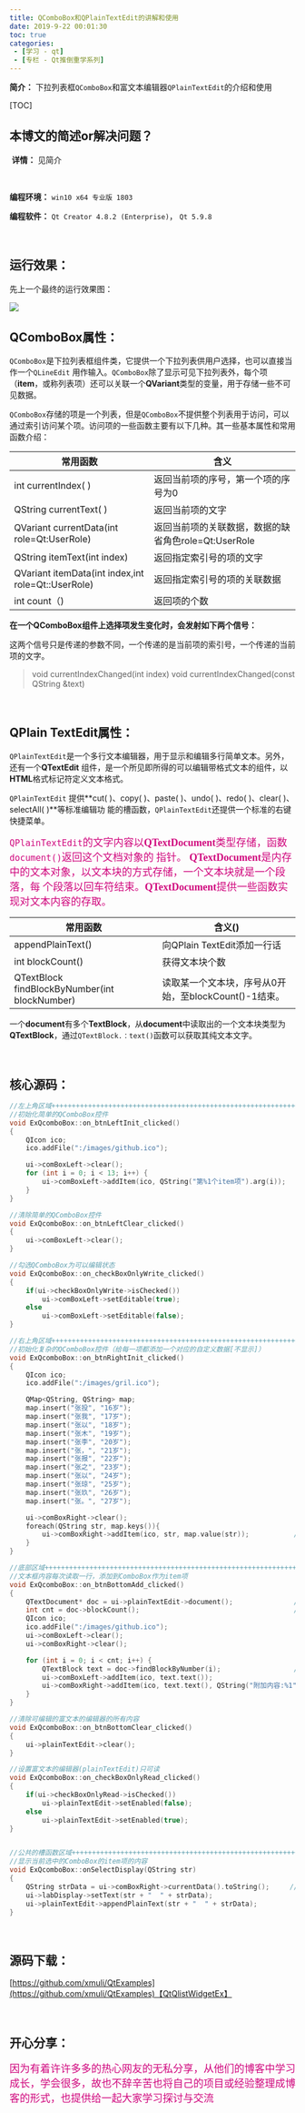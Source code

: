 ```yaml
---
title: QComboBox和QPlainTextEdit的讲解和使用
date: 2019-9-22 00:01:30
toc: true
categories: 
 - [学习 - qt]
 - [专栏 - Qt推倒重学系列]
---
```




**简介：**  下拉列表框`QComboBox`和富文本编辑器`QPlainTextEdit`的介绍和使用

<!-- more -->

[TOC]

## 本博文的简述or解决问题？

​		**详情：**  见简介

<br>

**编程环境：**  `win10 x64 专业版 1803`  

**编程软件：**  `Qt Creator 4.8.2 (Enterprise)`， `Qt 5.9.8`

<br>

## 运行效果：

先上一个最终的运行效果图：

<img src="https://raw.githubusercontent.com/touwoyimuli/FigureBed/master/img/20190921170623.gif"/>

<br>

## QComboBox属性：

`QComboBox`是下拉列表框组件类，它提供一个下拉列表供用户选择，也可以直接当作一个`QLineEdit` 用作输入。`QComboBox`除了显示可见下拉列表外，每个项（**item**，或称列表项）还可以关联一个**QVariant**类型的变量，用于存储一些不可见数据。

`QComboBox`存储的项是一个列表，但是`QComboBox`不提供整个列表用于访问，可以通过索引访问某个项。访问项的一些函数主要有以下几种。其一些基本属性和常用函数介绍：

| 常用函数                                           | 含义                                                 |
| -------------------------------------------------- | ---------------------------------------------------- |
| int currentIndex( )                                | 返回当前项的序号，第一个项的序号为0                  |
| QString currentText( )                             | 返回当前项的文字                                     |
| QVariant currentData(int role=Qt:UserRole)         | 返回当前项的关联数据，数据的缺省角色role=Qt:UserRole |
| QString itemText(int index)                        | 返回指定索引号的项的文字                             |
| QVariant itemData(int index,int role=Qt::UserRole) | 返回指定索引号的项的关联数据                         |
| int count（)                                       | 返回项的个数                                         |

**在一个QComboBox组件上选择项发生变化时，会发射如下两个信号：**

这两个信号只是传递的参数不同，一个传递的是当前项的索引号，一个传递的当前项的文字。

> void currentIndexChanged(int index)
> void currentIndexChanged(const QString &text)

<br>

## QPlain TextEdit属性：

`QPlainTextEdit`是一个多行文本编辑器，用于显示和编辑多行简单文本。另外，还有一个**QTextEdit**
组件，是一个所见即所得的可以编辑带格式文本的组件，以**HTML**格式标记符定义文本格式。

`QPlainTextEdit` 提供**cut( )、copy( )、paste( )、undo( )、redo( )、clear( )、selectAll( )**等标准编辑功
能的槽函数，`QPlainTextEdit`还提供一个标准的右键快捷菜单。

<font color=#D0087E size=4 face="幼圆">`QPlainTextEdit`的文字内容以**QTextDocument**类型存储，函数`document()`返回这个文档对象的
指针。
**QTextDocument**是内存中的文本对象，以文本块的方式存储，一个文本块就是一个段落，每
个段落以回车符结束。**QTextDocument**提供一些函数实现对文本内容的存取。</font>

| 常用函数                                      | 含义()                                                |
| --------------------------------------------- | ----------------------------------------------------- |
| appendPlainText()                             | 向QPlain TextEdit添加一行话                           |
| int blockCount()                              | 获得文本块个数                                        |
| QTextBlock findBlockByNumber(int blockNumber) | 读取某一个文本块，序号从0开始，至blockCount()-1结束。 |

一个**document**有多个**TextBlock**，从**document**中读取出的一个文本块类型为**QTextBlock**，通过`QTextBlock.：text()`函数可以获取其纯文本文字。

<br>

## 核心源码：

```cpp
//左上角区域+++++++++++++++++++++++++++++++++++++++++++++++++++++++++++++++++++++++++++++++
//初始化简单的QComboBox控件
void ExQcomboBox::on_btnLeftInit_clicked()
{
    QIcon ico;
    ico.addFile(":/images/github.ico");

    ui->comBoxLeft->clear();
    for (int i = 0; i < 13; i++) {
        ui->comBoxLeft->addItem(ico, QString("第%1个item项").arg(i));   //带有ico图标的项
    }
}

//清除简单的QComboBox控件
void ExQcomboBox::on_btnLeftClear_clicked()
{
    ui->comBoxLeft->clear();
}

//勾选QComboBox为可以编辑状态
void ExQcomboBox::on_checkBoxOnlyWrite_clicked()
{
    if(ui->checkBoxOnlyWrite->isChecked())
        ui->comBoxLeft->setEditable(true);
    else
        ui->comBoxLeft->setEditable(false);
}

//右上角区域+++++++++++++++++++++++++++++++++++++++++++++++++++++++++++++++++++++++++++++++
//初始化复杂的QComboBox控件（给每一项都添加一个对应的自定义数据[不显示]）
void ExQcomboBox::on_btnRightInit_clicked()
{
    QIcon ico;
    ico.addFile(":/images/gril.ico");

    QMap<QString, QString> map;
    map.insert("张投", "16岁");
    map.insert("张我", "17岁");
    map.insert("张以", "18岁");
    map.insert("张木", "19岁");
    map.insert("张李", "20岁");
    map.insert("张，", "21岁");
    map.insert("张报", "22岁");
    map.insert("张之", "23岁");
    map.insert("张以", "24岁");
    map.insert("张琼", "25岁");
    map.insert("张玖", "26岁");
    map.insert("张。", "27岁");

    ui->comBoxRight->clear();
    foreach(QString str, map.keys()){
        ui->comBoxRight->addItem(ico, str, map.value(str));           //因为有Map，所以QComboBox显示会按照key排序，而非上面的定义顺序,注意不是map.key(str)
    }
}

//底部区域+++++++++++++++++++++++++++++++++++++++++++++++++++++++++++++++++++++++++++++++
//文本框内容每次读取一行，添加到ComboBox作为item项
void ExQcomboBox::on_btnBottomAdd_clicked()
{
    QTextDocument* doc = ui->plainTextEdit->document();               //获取文本对象
    int cnt = doc->blockCount();                                      //回车符是一个block
    QIcon ico;
    ico.addFile(":/images/github.ico");
    ui->comBoxLeft->clear();
    ui->comBoxRight->clear();

    for (int i = 0; i < cnt; i++) {
        QTextBlock text = doc->findBlockByNumber(i);                  //获取文本中一段（以换行为标志）
        ui->comBoxLeft->addItem(ico, text.text());
        ui->comBoxRight->addItem(ico, text.text(), QString("附加内容:%1").arg(i));
    }
}

//清除可编辑的富文本的编辑器的所有内容
void ExQcomboBox::on_btnBottomClear_clicked()
{
    ui->plainTextEdit->clear();
}

//设置富文本的编辑器(plainTextEdit)只可读
void ExQcomboBox::on_checkBoxOnlyRead_clicked()
{
    if(ui->checkBoxOnlyRead->isChecked())
        ui->plainTextEdit->setEnabled(false);
    else
        ui->plainTextEdit->setEnabled(true);
}


//公共的槽函数区域+++++++++++++++++++++++++++++++++++++++++++++++++++++++++++++++++++++++++++++++
//显示当前选中的ComboBox的item项的内容
void ExQcomboBox::onSelectDisplay(QString str)
{
    QString strData = ui->comBoxRight->currentData().toString();     // 获取当前item的关联数据的内容
    ui->labDisplay->setText(str + "  " + strData);
    ui->plainTextEdit->appendPlainText(str + "  " + strData);
}

```

<br>

## 源码下载：

[https://github.com/xmuli/QtExamples](https://github.com/xmuli/QtExamples)【QtQlistWidgetEx】

<br>

## 开心分享：

<font color=#D0087E size=4 face="幼圆">因为有着许许多多的热心网友的无私分享，从他们的博客中学习成长，学会很多，故也不辞辛苦也将自己的项目或经验整理成博客的形式，也提供给一起大家学习探讨与交流 </font>